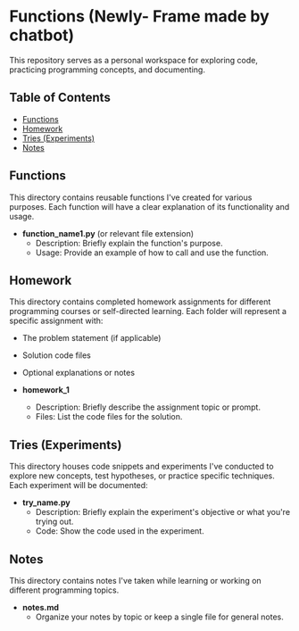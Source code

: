 # Functions (Newly- Frame made by chatbot)

This repository serves as a personal workspace for exploring code, practicing programming concepts, and documenting. 

## Table of Contents

* [Functions](#functions)
* [Homework](#homework)
* [Tries (Experiments)](#tries)
* [Notes](#notes)

## Functions

This directory contains reusable functions I've created for various purposes. Each function will have a clear explanation of its functionality and usage.

* **function_name1.py** (or relevant file extension)
    - Description: Briefly explain the function's purpose.
    - Usage: Provide an example of how to call and use the function.

## Homework

This directory contains completed homework assignments for different programming courses or self-directed learning. Each folder will represent a specific assignment with:

* The problem statement (if applicable)
* Solution code files
* Optional explanations or notes

* **homework_1**
    - Description: Briefly describe the assignment topic or prompt.
    - Files: List the code files for the solution.

## Tries (Experiments)

This directory houses code snippets and experiments I've conducted to explore new concepts, test hypotheses, or practice specific techniques. Each experiment will be documented:

* **try_name.py**
    - Description: Briefly explain the experiment's objective or what you're trying out.
    - Code: Show the code used in the experiment.


## Notes

This directory contains notes I've taken while learning or working on different programming topics.

* **notes.md**
    - Organize your notes by topic or keep a single file for general notes.

